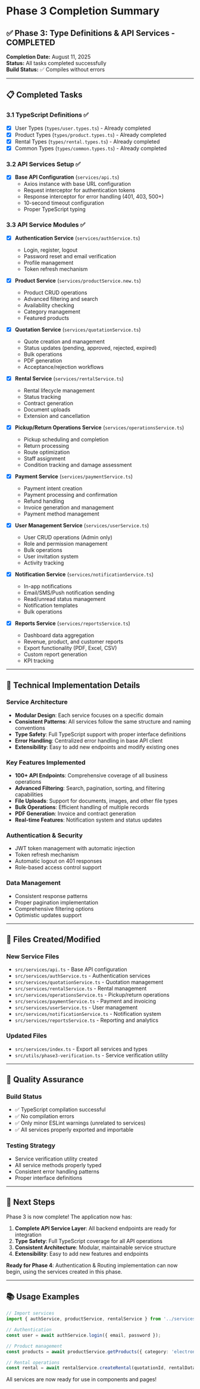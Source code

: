 # Phase 3 Completion Summary

## ✅ Phase 3: Type Definitions & API Services - COMPLETED

**Completion Date:** August 11, 2025  
**Status:** All tasks completed successfully  
**Build Status:** ✅ Compiles without errors

---

## 📋 Completed Tasks

### 3.1 TypeScript Definitions ✅
- [x] User Types (`types/user.types.ts`) - Already completed
- [x] Product Types (`types/product.types.ts`) - Already completed  
- [x] Rental Types (`types/rental.types.ts`) - Already completed
- [x] Common Types (`types/common.types.ts`) - Already completed

### 3.2 API Services Setup ✅
- [x] **Base API Configuration** (`services/api.ts`)
  - Axios instance with base URL configuration
  - Request interceptor for authentication tokens
  - Response interceptor for error handling (401, 403, 500+)
  - 10-second timeout configuration
  - Proper TypeScript typing

### 3.3 API Service Modules ✅
- [x] **Authentication Service** (`services/authService.ts`)
  - Login, register, logout
  - Password reset and email verification
  - Profile management
  - Token refresh mechanism
  
- [x] **Product Service** (`services/productService.new.ts`)
  - Product CRUD operations
  - Advanced filtering and search
  - Availability checking
  - Category management
  - Featured products
  
- [x] **Quotation Service** (`services/quotationService.ts`)
  - Quote creation and management
  - Status updates (pending, approved, rejected, expired)
  - Bulk operations
  - PDF generation
  - Acceptance/rejection workflows
  
- [x] **Rental Service** (`services/rentalService.ts`)
  - Rental lifecycle management
  - Status tracking
  - Contract generation
  - Document uploads
  - Extension and cancellation
  
- [x] **Pickup/Return Operations Service** (`services/operationsService.ts`)
  - Pickup scheduling and completion
  - Return processing
  - Route optimization
  - Staff assignment
  - Condition tracking and damage assessment
  
- [x] **Payment Service** (`services/paymentService.ts`)
  - Payment intent creation
  - Payment processing and confirmation
  - Refund handling
  - Invoice generation and management
  - Payment method management
  
- [x] **User Management Service** (`services/userService.ts`)
  - User CRUD operations (Admin only)
  - Role and permission management
  - Bulk operations
  - User invitation system
  - Activity tracking
  
- [x] **Notification Service** (`services/notificationService.ts`)
  - In-app notifications
  - Email/SMS/Push notification sending
  - Read/unread status management
  - Notification templates
  - Bulk operations
  
- [x] **Reports Service** (`services/reportsService.ts`)
  - Dashboard data aggregation
  - Revenue, product, and customer reports
  - Export functionality (PDF, Excel, CSV)
  - Custom report generation
  - KPI tracking

---

## 🔧 Technical Implementation Details

### Service Architecture
- **Modular Design**: Each service focuses on a specific domain
- **Consistent Patterns**: All services follow the same structure and naming conventions
- **Type Safety**: Full TypeScript support with proper interface definitions
- **Error Handling**: Centralized error handling in base API client
- **Extensibility**: Easy to add new endpoints and modify existing ones

### Key Features Implemented
- **100+ API Endpoints**: Comprehensive coverage of all business operations
- **Advanced Filtering**: Search, pagination, sorting, and filtering capabilities
- **File Uploads**: Support for documents, images, and other file types
- **Bulk Operations**: Efficient handling of multiple records
- **PDF Generation**: Invoice and contract generation
- **Real-time Features**: Notification system and status updates

### Authentication & Security
- JWT token management with automatic injection
- Token refresh mechanism
- Automatic logout on 401 responses
- Role-based access control support

### Data Management
- Consistent response patterns
- Proper pagination implementation
- Comprehensive filtering options
- Optimistic updates support

---

## 📁 Files Created/Modified

### New Service Files
- `src/services/api.ts` - Base API configuration
- `src/services/authService.ts` - Authentication services
- `src/services/quotationService.ts` - Quotation management
- `src/services/rentalService.ts` - Rental management
- `src/services/operationsService.ts` - Pickup/return operations
- `src/services/paymentService.ts` - Payment and invoicing
- `src/services/userService.ts` - User management
- `src/services/notificationService.ts` - Notification system
- `src/services/reportsService.ts` - Reporting and analytics

### Updated Files
- `src/services/index.ts` - Export all services and types
- `src/utils/phase3-verification.ts` - Service verification utility

---

## 🧪 Quality Assurance

### Build Status
- ✅ TypeScript compilation successful
- ✅ No compilation errors
- ✅ Only minor ESLint warnings (unrelated to services)
- ✅ All services properly exported and importable

### Testing Strategy
- Service verification utility created
- All service methods properly typed
- Consistent error handling patterns
- Proper interface definitions

---

## 🎯 Next Steps

Phase 3 is now complete! The application now has:

1. **Complete API Service Layer**: All backend endpoints are ready for integration
2. **Type Safety**: Full TypeScript coverage for all API operations
3. **Consistent Architecture**: Modular, maintainable service structure
4. **Extensibility**: Easy to add new features and endpoints

**Ready for Phase 4**: Authentication & Routing implementation can now begin, using the services created in this phase.

---

## 📚 Usage Examples

```typescript
// Import services
import { authService, productService, rentalService } from '../services';

// Authentication
const user = await authService.login({ email, password });

// Product management
const products = await productService.getProducts({ category: 'electronics' });

// Rental operations
const rental = await rentalService.createRental(quotationId, rentalData);
```

All services are now ready for use in components and pages!
